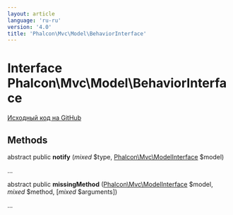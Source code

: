 ```yaml
---
layout: article
language: 'ru-ru'
version: '4.0'
title: 'Phalcon\Mvc\Model\BehaviorInterface'
---
```


# Interface **Phalcon\Mvc\Model\BehaviorInterface**

<a href="https://github.com/phalcon/cphalcon/tree/v4.0.0/phalcon/mvc/model/behaviorinterface.zep" class="btn btn-default btn-sm">Исходный код на GitHub</a>

## Methods

abstract public **notify** (*mixed* $type, [Phalcon\Mvc\ModelInterface](api/Phalcon_Mvc_ModelInterface) $model)

...

abstract public **missingMethod** ([Phalcon\Mvc\ModelInterface](api/Phalcon_Mvc_ModelInterface) $model, *mixed* $method, [*mixed* $arguments])

...